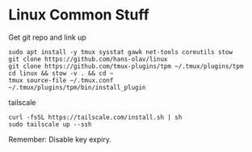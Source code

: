 # Linux Common Stuff

Get git repo and link up
```
sudo apt install -y tmux sysstat gawk net-tools coreutils stow
git clone https://github.com/hans-olav/linux
git clone https://github.com/tmux-plugins/tpm ~/.tmux/plugins/tpm
cd linux && stow -v . && cd ~
tmux source-file ~/.tmux.conf
~/.tmux/plugins/tpm/bin/install_plugin
```

tailscale
```
curl -fsSL https://tailscale.com/install.sh | sh
sudo tailscale up --ssh
```
Remember: Disable key expiry.
